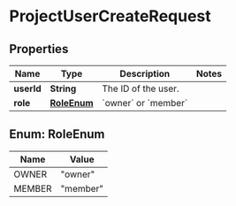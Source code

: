 

# ProjectUserCreateRequest


## Properties

| Name | Type | Description | Notes |
|------------ | ------------- | ------------- | -------------|
|**userId** | **String** | The ID of the user. |  |
|**role** | [**RoleEnum**](#RoleEnum) | &#x60;owner&#x60; or &#x60;member&#x60; |  |



## Enum: RoleEnum

| Name | Value |
|---- | -----|
| OWNER | &quot;owner&quot; |
| MEMBER | &quot;member&quot; |



